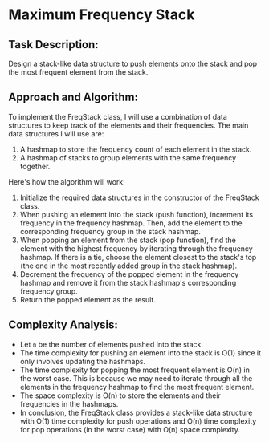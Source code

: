 # Maximum Frequency Stack

## Task Description:
Design a stack-like data structure to push elements onto the stack and pop the most frequent element from the stack.

## Approach and Algorithm:
To implement the FreqStack class, I will use a combination of data structures to keep track of the elements and their frequencies. The main data structures I will use are:

1. A hashmap to store the frequency count of each element in the stack.
2. A hashmap of stacks to group elements with the same frequency together.

Here's how the algorithm will work:

1. Initialize the required data structures in the constructor of the FreqStack class.
2. When pushing an element into the stack (push function), increment its frequency in the frequency hashmap. Then, add the element to the corresponding frequency group in the stack hashmap.
3. When popping an element from the stack (pop function), find the element with the highest frequency by iterating through the frequency hashmap. If there is a tie, choose the element closest to the stack's top (the one in the most recently added group in the stack hashmap).
4. Decrement the frequency of the popped element in the frequency hashmap and remove it from the stack hashmap's corresponding frequency group.
5. Return the popped element as the result.

## Complexity Analysis:
- Let `n` be the number of elements pushed into the stack.
- The time complexity for pushing an element into the stack is O(1) since it only involves updating the hashmaps.
- The time complexity for popping the most frequent element is O(n) in the worst case. This is because we may need to iterate through all the elements in the frequency hashmap to find the most frequent element.
- The space complexity is O(n) to store the elements and their frequencies in the hashmaps.
- In conclusion, the FreqStack class provides a stack-like data structure with O(1) time complexity for push operations and O(n) time complexity for pop operations (in the worst case) with O(n) space complexity.

